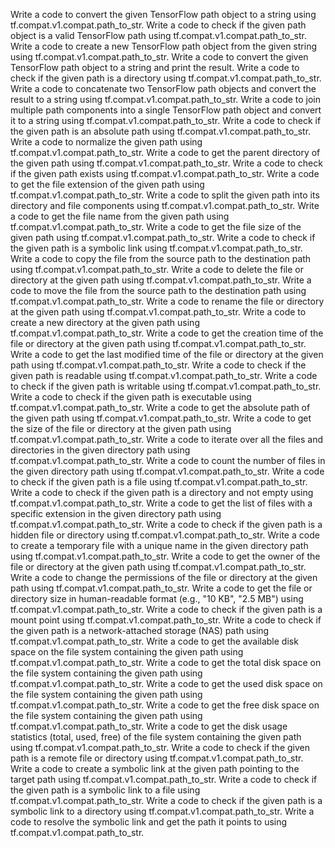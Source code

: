 Write a code to convert the given TensorFlow path object to a string using tf.compat.v1.compat.path_to_str.
Write a code to check if the given path object is a valid TensorFlow path using tf.compat.v1.compat.path_to_str.
Write a code to create a new TensorFlow path object from the given string using tf.compat.v1.compat.path_to_str.
Write a code to convert the given TensorFlow path object to a string and print the result.
Write a code to check if the given path is a directory using tf.compat.v1.compat.path_to_str.
Write a code to concatenate two TensorFlow path objects and convert the result to a string using tf.compat.v1.compat.path_to_str.
Write a code to join multiple path components into a single TensorFlow path object and convert it to a string using tf.compat.v1.compat.path_to_str.
Write a code to check if the given path is an absolute path using tf.compat.v1.compat.path_to_str.
Write a code to normalize the given path using tf.compat.v1.compat.path_to_str.
Write a code to get the parent directory of the given path using tf.compat.v1.compat.path_to_str.
Write a code to check if the given path exists using tf.compat.v1.compat.path_to_str.
Write a code to get the file extension of the given path using tf.compat.v1.compat.path_to_str.
Write a code to split the given path into its directory and file components using tf.compat.v1.compat.path_to_str.
Write a code to get the file name from the given path using tf.compat.v1.compat.path_to_str.
Write a code to get the file size of the given path using tf.compat.v1.compat.path_to_str.
Write a code to check if the given path is a symbolic link using tf.compat.v1.compat.path_to_str.
Write a code to copy the file from the source path to the destination path using tf.compat.v1.compat.path_to_str.
Write a code to delete the file or directory at the given path using tf.compat.v1.compat.path_to_str.
Write a code to move the file from the source path to the destination path using tf.compat.v1.compat.path_to_str.
Write a code to rename the file or directory at the given path using tf.compat.v1.compat.path_to_str.
Write a code to create a new directory at the given path using tf.compat.v1.compat.path_to_str.
Write a code to get the creation time of the file or directory at the given path using tf.compat.v1.compat.path_to_str.
Write a code to get the last modified time of the file or directory at the given path using tf.compat.v1.compat.path_to_str.
Write a code to check if the given path is readable using tf.compat.v1.compat.path_to_str.
Write a code to check if the given path is writable using tf.compat.v1.compat.path_to_str.
Write a code to check if the given path is executable using tf.compat.v1.compat.path_to_str.
Write a code to get the absolute path of the given path using tf.compat.v1.compat.path_to_str.
Write a code to get the size of the file or directory at the given path using tf.compat.v1.compat.path_to_str.
Write a code to iterate over all the files and directories in the given directory path using tf.compat.v1.compat.path_to_str.
Write a code to count the number of files in the given directory path using tf.compat.v1.compat.path_to_str.
Write a code to check if the given path is a file using tf.compat.v1.compat.path_to_str.
Write a code to check if the given path is a directory and not empty using tf.compat.v1.compat.path_to_str.
Write a code to get the list of files with a specific extension in the given directory path using tf.compat.v1.compat.path_to_str.
Write a code to check if the given path is a hidden file or directory using tf.compat.v1.compat.path_to_str.
Write a code to create a temporary file with a unique name in the given directory path using tf.compat.v1.compat.path_to_str.
Write a code to get the owner of the file or directory at the given path using tf.compat.v1.compat.path_to_str.
Write a code to change the permissions of the file or directory at the given path using tf.compat.v1.compat.path_to_str.
Write a code to get the file or directory size in human-readable format (e.g., "10 KB", "2.5 MB") using tf.compat.v1.compat.path_to_str.
Write a code to check if the given path is a mount point using tf.compat.v1.compat.path_to_str.
Write a code to check if the given path is a network-attached storage (NAS) path using tf.compat.v1.compat.path_to_str.
Write a code to get the available disk space on the file system containing the given path using tf.compat.v1.compat.path_to_str.
Write a code to get the total disk space on the file system containing the given path using tf.compat.v1.compat.path_to_str.
Write a code to get the used disk space on the file system containing the given path using tf.compat.v1.compat.path_to_str.
Write a code to get the free disk space on the file system containing the given path using tf.compat.v1.compat.path_to_str.
Write a code to get the disk usage statistics (total, used, free) of the file system containing the given path using tf.compat.v1.compat.path_to_str.
Write a code to check if the given path is a remote file or directory using tf.compat.v1.compat.path_to_str.
Write a code to create a symbolic link at the given path pointing to the target path using tf.compat.v1.compat.path_to_str.
Write a code to check if the given path is a symbolic link to a file using tf.compat.v1.compat.path_to_str.
Write a code to check if the given path is a symbolic link to a directory using tf.compat.v1.compat.path_to_str.
Write a code to resolve the symbolic link and get the path it points to using tf.compat.v1.compat.path_to_str.
